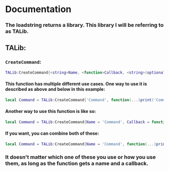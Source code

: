# Documentation

### The loadstring returns a library. This library I will be referring to as TALib.
## TALib:
### `CreateCommand`:
```lua
TALib:CreateCommand{<string>Name, <function>Callback, <string>(optional)Description}
```
#### This function has multiple different use cases. One way to use it is described as above and below in this example:
```lua
local Command = TALib:CreateCommand{'Command', function(...)print('Command was run with args: ', ...) end, 'Just an example :)'}
```
#### Another way to use this function is like so:
```lua
local Command = TALib:CreateCommand{Name = 'Command', Callback = function(...)print('Command was run with args: ', ...) end, Description = 'Just an example :)'}
```
#### If you want, you can combine both of these:
```lua
local Command = TALib:CreateCommand{Name = 'Command', function(...)print('Command was run with args: ', ...) end, 'Just and example :)'}
```
### It doesn't matter which one of these you use or how you use them, as long as the function gets a name and a callback.
